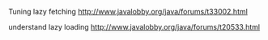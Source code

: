 Tuning lazy fetching http://www.javalobby.org/java/forums/t33002.html

understand lazy loading http://www.javalobby.org/java/forums/t20533.html
